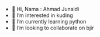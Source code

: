 - 👋 Hi, Nama : Ahmad Junaidi 
- 👀 I’m interested in kuding
- 🌱 I’m currently learning python
- 💞️ I’m looking to collaborate on bjir

<!---
AhmadJunaidisk/AhmadJunaidisk is a ✨ special ✨ repository because its `README.md` (this file) appears on your GitHub profile.
You can click the Preview link to take a look at your changes.
--->
